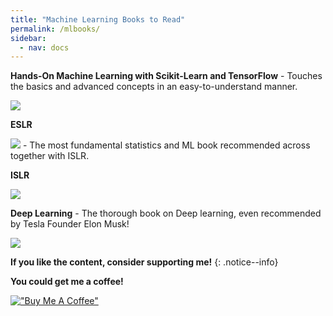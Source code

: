 ```yaml
---
title: "Machine Learning Books to Read"
permalink: /mlbooks/
sidebar:
  - nav: docs
---
```


**Hands-On Machine Learning with Scikit-Learn and TensorFlow** - Touches the basics and advanced concepts in an easy-to-understand manner.

![](https://m.media-amazon.com/images/I/81tPtnOeMyL._AC_UF1000,1000_QL80_.jpg)

**ESLR**

![](https://m.media-amazon.com/images/I/517TrzchOML._AC_UF1000,1000_QL80_.jpg) - The most fundamental statistics and ML book recommended across together with ISLR. 

**ISLR**

![](https://images.squarespace-cdn.com/content/v1/5ff2adbe3fe4fe33db902812/8b373fbe-d1b4-4351-b803-0d3cd5bba1b0/ISLP_cover.png)

**Deep Learning** - The thorough book on Deep learning, even recommended by Tesla Founder Elon Musk!

![](https://m.media-amazon.com/images/I/A10G+oKN3LL._AC_UF1000,1000_QL80_.jpg)

**If you like the content, consider supporting me!**
{: .notice--info}

<!---
[![Support via PayPal](https://cdn.jsdelivr.net/gh/twolfson/paypal-github-button@1.0.0/dist/button.svg)](https://www.paypal.me/mmistakes)
{: style="margin-top: 0.5em;"}
-->

**You could get me a coffee!** 

[!["Buy Me A Coffee"](https://user-images.githubusercontent.com/1376749/120938564-50c59780-c6e1-11eb-814f-22a0399623c5.png)](https://buymeacoffee.com/softwaremusings)
